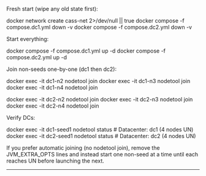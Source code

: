 

Fresh start (wipe any old state first):

docker network create cass-net 2>/dev/null || true
docker compose -f compose.dc1.yml down -v
docker compose -f compose.dc2.yml down -v


Start everything:

docker compose -f compose.dc1.yml up -d
docker compose -f compose.dc2.yml up -d


Join non-seeds one-by-one (dc1 then dc2):

docker exec -it dc1-n2 nodetool join
docker exec -it dc1-n3 nodetool join
docker exec -it dc1-n4 nodetool join

docker exec -it dc2-n2 nodetool join
docker exec -it dc2-n3 nodetool join
docker exec -it dc2-n4 nodetool join


Verify DCs:

docker exec -it dc1-seed1 nodetool status   # Datacenter: dc1 (4 nodes UN)
docker exec -it dc2-seed1 nodetool status   # Datacenter: dc2 (4 nodes UN)


If you prefer automatic joining (no nodetool join), remove the JVM_EXTRA_OPTS lines and instead start one non-seed at a time until each reaches UN before launching the next.


---------------------------------------------------------------

